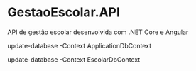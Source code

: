 # GestaoEscolar.API
API de gestão escolar desenvolvida com .NET Core e Angular

update-database -Context ApplicationDbContext

update-database -Context EscolarDbContext